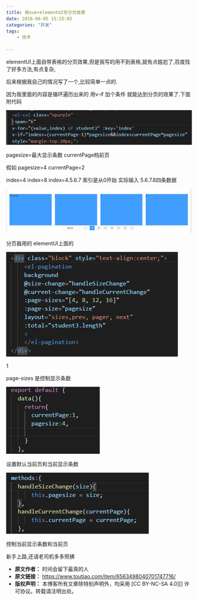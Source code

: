 ```yaml
---
title: 用vue+elementUI写分页效果
date: 2018-06-05 15:25:03
categories: "开发"
tags:
	- 技术

---
```


elementUI上面自带表格的分页效果,但是我写的用不到表格,就有点尴尬了,百度找了好多方法,有点复杂,

后来根据我自己的情况写了一个,比较简单一点的.

因为我里面的内容是循环遍历出来的 用v-if 加个条件 就能达到分页的效果了.下面附代码

![用vue+elementUI写分页效果][vue_elementUI]

pagesize=最大显示条数 currentPage档前页

假如 pagesize=4 currentPage=2

index=4 index<8 index=4.5.6.7 索引是从0开始 实际输入 5.6.7.8四条数据

![用vue+elementUI写分页效果][vue_elementUI 1]

分页器用的 elementUI上面的

![用vue+elementUI写分页效果][vue_elementUI 2]

1

page-sizes 是控制显示条数

![用vue+elementUI写分页效果][vue_elementUI 3]

设置默认当前页和当前显示条数

![用vue+elementUI写分页效果][vue_elementUI 4]

控制当前显示条数和当前页

新手上路,还请老司机多多照拂


[vue_elementUI]: static/resources/crawler/7J3A-UVMN-JJFF.jpg
[vue_elementUI 1]: static/resources/crawler/IJAR-V3YM-V6NU.jpg
[vue_elementUI 2]: static/resources/crawler/J6NA-63QJ-AARM.jpg
[vue_elementUI 3]: static/resources/crawler/ZNF7-NVE2-IAMV.jpg
[vue_elementUI 4]: static/resources/crawler/EZNR-ZM3U-MUAA.jpg
 *  **原文作者：** 时间会留下最真的人
 *  **原文链接：** https://www.toutiao.com/item/6563498040701747716/
 *  **版权声明：** 本博客所有文章除特别声明外，均采用 [CC BY-NC-SA 4.0][] 许可协议。转载请注明出处。

